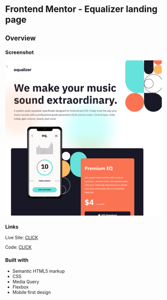 # Frontend Mentor - Equalizer landing page

## Overview

### Screenshot

![solution](https://github.com/patrick-selin/equalizer-landing-page/blob/main/assets/Equalizer%20landing%20page%20solution.png)

### Links

 Live Site: [CLICK](https://patrick-selin.github.io/equalizer-landing-page/)

 Code: [CLICK](https://github.com/patrick-selin/equalizer-landing-page.git)

### Built with

- Semantic HTML5 markup
- CSS
- Media Query
- Flexbox
- Mobile first design